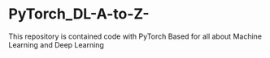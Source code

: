 # PyTorch_DL-A-to-Z-
This repository is contained code with PyTorch Based for all about Machine Learning and Deep Learning
